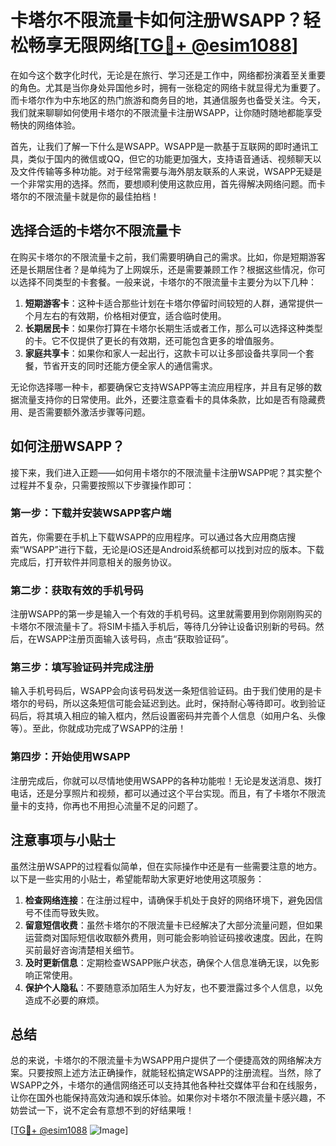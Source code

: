 # 卡塔尔不限流量卡如何注册WSAPP？轻松畅享无限网络[[TG💪+ @esim1088](https://t.me/s/esim1088)]

在如今这个数字化时代，无论是在旅行、学习还是工作中，网络都扮演着至关重要的角色。尤其是当你身处异国他乡时，拥有一张稳定的网络卡就显得尤为重要了。而卡塔尔作为中东地区的热门旅游和商务目的地，其通信服务也备受关注。今天，我们就来聊聊如何使用卡塔尔的不限流量卡注册WSAPP，让你随时随地都能享受畅快的网络体验。

首先，让我们了解一下什么是WSAPP。WSAPP是一款基于互联网的即时通讯工具，类似于国内的微信或QQ，但它的功能更加强大，支持语音通话、视频聊天以及文件传输等多种功能。对于经常需要与海外朋友联系的人来说，WSAPP无疑是一个非常实用的选择。然而，要想顺利使用这款应用，首先得解决网络问题。而卡塔尔的不限流量卡就是你的最佳拍档！

## 选择合适的卡塔尔不限流量卡

在购买卡塔尔的不限流量卡之前，我们需要明确自己的需求。比如，你是短期游客还是长期居住者？是单纯为了上网娱乐，还是需要兼顾工作？根据这些情况，你可以选择不同类型的卡套餐。一般来说，卡塔尔的不限流量卡主要分为以下几种：

1. **短期游客卡**：这种卡适合那些计划在卡塔尔停留时间较短的人群，通常提供一个月左右的有效期，价格相对便宜，适合临时使用。
2. **长期居民卡**：如果你打算在卡塔尔长期生活或者工作，那么可以选择这种类型的卡。它不仅提供了更长的有效期，还可能包含更多的增值服务。
3. **家庭共享卡**：如果你和家人一起出行，这款卡可以让多部设备共享同一个套餐，节省开支的同时还能方便全家人的通信需求。

无论你选择哪一种卡，都要确保它支持WSAPP等主流应用程序，并且有足够的数据流量支持你的日常使用。此外，还要注意查看卡的具体条款，比如是否有隐藏费用、是否需要额外激活步骤等问题。

## 如何注册WSAPP？

接下来，我们进入正题——如何用卡塔尔的不限流量卡注册WSAPP呢？其实整个过程并不复杂，只需要按照以下步骤操作即可：

### 第一步：下载并安装WSAPP客户端

首先，你需要在手机上下载WSAPP的应用程序。可以通过各大应用商店搜索“WSAPP”进行下载，无论是iOS还是Android系统都可以找到对应的版本。下载完成后，打开软件并同意相关的服务协议。

### 第二步：获取有效的手机号码

注册WSAPP的第一步是输入一个有效的手机号码。这里就需要用到你刚刚购买的卡塔尔不限流量卡了。将SIM卡插入手机后，等待几分钟让设备识别新的号码。然后，在WSAPP注册页面输入该号码，点击“获取验证码”。

### 第三步：填写验证码并完成注册

输入手机号码后，WSAPP会向该号码发送一条短信验证码。由于我们使用的是卡塔尔的号码，所以这条短信可能会延迟到达。此时，保持耐心等待即可。收到验证码后，将其填入相应的输入框内，然后设置密码并完善个人信息（如用户名、头像等）。至此，你就成功完成了WSAPP的注册！

### 第四步：开始使用WSAPP

注册完成后，你就可以尽情地使用WSAPP的各种功能啦！无论是发送消息、拨打电话，还是分享照片和视频，都可以通过这个平台实现。而且，有了卡塔尔不限流量卡的支持，你再也不用担心流量不足的问题了。

## 注意事项与小贴士

虽然注册WSAPP的过程看似简单，但在实际操作中还是有一些需要注意的地方。以下是一些实用的小贴士，希望能帮助大家更好地使用这项服务：

1. **检查网络连接**：在注册过程中，请确保手机处于良好的网络环境下，避免因信号不佳而导致失败。
2. **留意短信收费**：虽然卡塔尔的不限流量卡已经解决了大部分流量问题，但如果运营商对国际短信收取额外费用，则可能会影响验证码接收速度。因此，在购买前最好咨询清楚相关细节。
3. **及时更新信息**：定期检查WSAPP账户状态，确保个人信息准确无误，以免影响正常使用。
4. **保护个人隐私**：不要随意添加陌生人为好友，也不要泄露过多个人信息，以免造成不必要的麻烦。

## 总结

总的来说，卡塔尔的不限流量卡为WSAPP用户提供了一个便捷高效的网络解决方案。只要按照上述方法正确操作，就能轻松搞定WSAPP的注册流程。当然，除了WSAPP之外，卡塔尔的通信网络还可以支持其他各种社交媒体平台和在线服务，让你在国外也能保持高效沟通和娱乐体验。如果你对卡塔尔不限流量卡感兴趣，不妨尝试一下，说不定会有意想不到的好结果哦！

[[TG💪+ @esim1088](https://t.me/s/esim1088) ![Image](https://i.postimg.cc/4NQfJmqS/Snipaste-2025-05-13-00-14-12.png)]